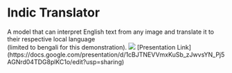 <h1>Indic Translator</h1>
A model that can interpret English text from any image and translate it to their respective local language
<br>
(limited to bengali for this demonstration).

<img src="https://github.com/ArchanGhosh/Indic-Translator--DSC-WOW/blob/main/ENG-BENGALI/IndicTranslator.jpg">
[Presentation Link](https://docs.google.com/presentation/d/1cBJTNEVVmxKuSb_zJwvsYN_Pj5AGNrd04TDG8plKC1o/edit?usp=sharing)
